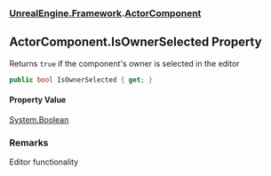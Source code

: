 ### [UnrealEngine.Framework](UnrealEngine_Framework.md 'UnrealEngine.Framework').[ActorComponent](ActorComponent.md 'UnrealEngine.Framework.ActorComponent')
## ActorComponent.IsOwnerSelected Property
Returns `true` if the component's owner is selected in the editor  
```csharp
public bool IsOwnerSelected { get; }
```
#### Property Value
[System.Boolean](https://docs.microsoft.com/en-us/dotnet/api/System.Boolean 'System.Boolean')
### Remarks
Editor functionality
